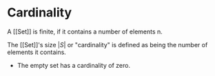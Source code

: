 # Cardinality

A [[Set]] is finite, if it contains a number of elements n.

The [[Set]]'s size $\lvert S \rvert$ or "cardinality" is defined as being the number of elements it contains.

- The empty set has a cardinality of zero.